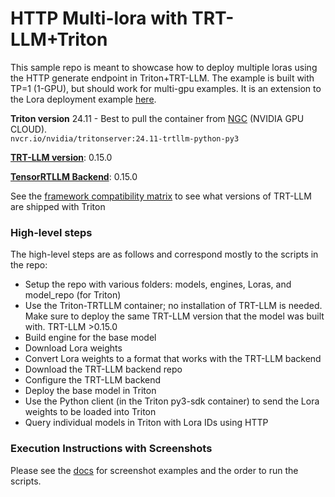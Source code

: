 # HTTP Multi-lora with TRT-LLM+Triton
This sample repo is meant to showcase how to deploy multiple loras using the HTTP generate endpoint in Triton+TRT-LLM. The example is built with TP=1 (1-GPU), but should work for multi-gpu examples.
It is an extension to the Lora deployment example [here](https://github.com/triton-inference-server/tensorrtllm_backend/blob/main/docs/lora.md).

**Triton version** 24.11 - Best to pull the container from [NGC](https://catalog.ngc.nvidia.com/orgs/nvidia/containers/tritonserver/tags) (NVIDIA GPU CLOUD).  
`nvcr.io/nvidia/tritonserver:24.11-trtllm-python-py3`  

[**TRT-LLM version**](https://catalog.ngc.nvidia.com/orgs/nvidia/containers/tritonserver/tags): 0.15.0  

[**TensorRTLLM Backend**](https://github.com/triton-inference-server/tensorrtllm_backend/tree/v0.15.0): 0.15.0  

See the [framework compatibility matrix](https://docs.nvidia.com/deeplearning/frameworks/support-matrix/index.html) to see what versions of TRT-LLM are shipped with Triton

### High-level steps
The high-level steps are as follows and correspond mostly to the scripts in the repo:

- Setup the repo with various folders: models, engines, Loras, and model_repo (for Triton)
- Use the Triton-TRTLLM container; no installation of TRT-LLM is needed. Make sure to deploy the same TRT-LLM version that the model was built with. TRT-LLM >0.15.0
- Build engine for the base model
- Download Lora weights
- Convert Lora weights to a format that works with the TRT-LLM backend
- Download the TRT-LLM backend repo
- Configure the TRT-LLM backend
- Deploy the base model in Triton
- Use the Python client (in the Triton py3-sdk container) to send the Lora weights to be loaded into Triton
- Query individual models in Triton with Lora IDs using HTTP

### Execution Instructions with Screenshots
Please see the [docs](./docs) for screenshot examples and the order to run the scripts.

